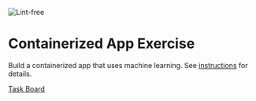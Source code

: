![Lint-free](https://github.com/nyu-software-engineering/containerized-app-exercise/actions/workflows/lint.yml/badge.svg)

# Containerized App Exercise

Build a containerized app that uses machine learning. See [instructions](./instructions.md) for details.

[Task Board](https://github.com/orgs/software-students-fall2024/projects/119/views/1)
